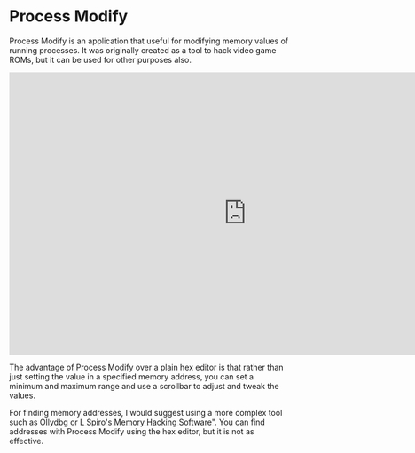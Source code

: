# Process Modify

Process Modify is an application that useful for modifying memory values of running processes. It was originally created as a tool to hack video game ROMs, but it can be used for other purposes also.

<iframe width="854" height="510" src="https://www.youtube.com/embed/2nxJRHjyhq4" frameborder="0" allowfullscreen></iframe>

The advantage of Process Modify over a plain hex editor is that rather than just setting the value in a specified memory address, you can set a minimum and maximum range and use a scrollbar to adjust and tweak the values.

For finding memory addresses, I would suggest using a more complex tool such as <a href="http://www.ollydbg.de/">Ollydbg</a> or <a href="http://memoryhacking.com/index.php">L Spiro's Memory Hacking Software"</a>. You can find addresses with Process Modify using the hex editor, but it is not as effective.
